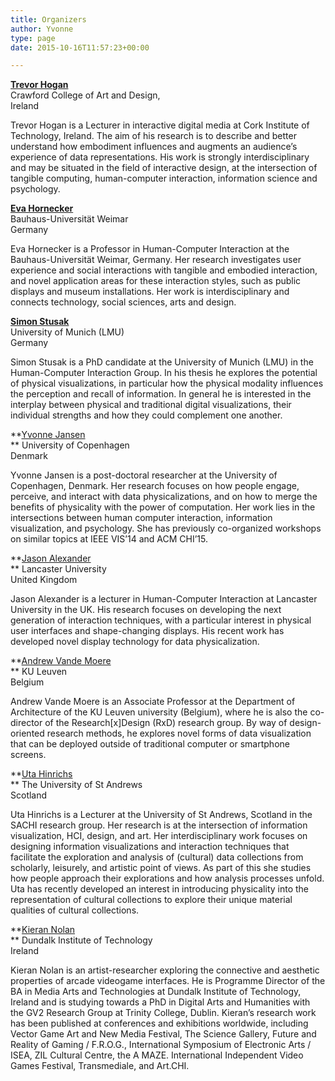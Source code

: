 ```yaml
---
title: Organizers
author: Yvonne
type: page
date: 2015-10-16T11:57:23+00:00

---
```

**[Trevor Hogan][1]**  
Crawford College of Art and Design,  
Ireland

Trevor Hogan is a Lecturer in interactive digital media at Cork Institute of Technology, Ireland. The aim of his research is to describe and better understand how embodiment influences and augments an audience’s experience of data representations. His work is strongly interdisciplinary and may be situated in the field of interactive design, at the intersection of tangible computing, human-computer interaction, information science and psychology.

[**Eva Hornecker**][2]  
Bauhaus-Universität Weimar  
Germany

Eva Hornecker is a Professor in Human-Computer Interaction at the Bauhaus-Universität Weimar, Germany. Her research investigates user experience and social interactions with tangible and embodied interaction, and novel application areas for these interaction styles, such as public displays and museum installations. Her work is interdisciplinary and connects technology, social sciences, arts and design.

**[Simon Stusak][3]**  
University of Munich (LMU)  
Germany

Simon Stusak is a PhD candidate at the University of Munich (LMU) in the Human-Computer Interaction Group. In his thesis he explores the potential of physical visualizations, in particular how the physical modality influences the perception and recall of information. In general he is interested in the interplay between physical and traditional digital visualizations, their individual strengths and how they could complement one another.

**[Yvonne Jansen][4]  
** University of Copenhagen  
Denmark

Yvonne Jansen is a post-doctoral researcher at the University of Copenhagen, Denmark. Her research focuses on how people engage, perceive, and interact with data physicalizations, and on how to merge the benefits of physicality with the power of computation. Her work lies in the intersections between human computer interaction, information visualization, and psychology. She has previously co-organized workshops on similar topics at IEEE VIS’14 and ACM CHI’15.

**[Jason Alexander][5]  
** Lancaster University  
United Kingdom

Jason Alexander is a lecturer in Human-Computer Interaction at Lancaster University in the UK. His research focuses on developing the next generation of interaction techniques, with a particular interest in physical user interfaces and shape-changing displays. His recent work has developed novel display technology for data physicalization.

**[Andrew Vande Moere][6]  
** KU Leuven  
Belgium

Andrew Vande Moere is an Associate Professor at the Department of Architecture of the KU Leuven university (Belgium), where he is also the co-director of the Research[x]Design (RxD) research group. By way of design-oriented research methods, he explores novel forms of data visualization that can be deployed outside of traditional computer or smartphone screens.

**[Uta Hinrichs][7]  
** The University of St Andrews  
Scotland

Uta Hinrichs is a Lecturer at the University of St Andrews, Scotland in the SACHI research group. Her research is at the intersection of information visualization, HCI, design, and art. Her interdisciplinary work focuses on designing information visualizations and interaction techniques that facilitate the exploration and analysis of (cultural) data collections from scholarly, leisurely, and artistic point of views. As part of this she studies how people approach their explorations and how analysis processes unfold. Uta has recently developed an interest in introducing physicality into the representation of cultural collections to explore their unique material qualities of cultural collections.

**[Kieran Nolan][8]  
** Dundalk Institute of Technology  
Ireland

Kieran Nolan is an artist-researcher exploring the connective and aesthetic properties of arcade videogame interfaces. He is Programme Director of the BA in Media Arts and Technologies at Dundalk Institute of Technology, Ireland and is studying towards a PhD in Digital Arts and Humanities with the GV2 Research Group at Trinity College, Dublin. Kieran’s research work has been published at conferences and exhibitions worldwide, including Vector Game Art and New Media Festival, The Science Gallery, Future and Reality of Gaming / F.R.O.G., International Symposium of Electronic Arts / ISEA, ZIL Cultural Centre, the A MAZE. International Independent Video Games Festival, Transmediale, and Art.CHI.

 [1]: http://tactiledata.net
 [2]: http://ehornecker.de
 [3]: http://www.medien.ifi.lmu.de/team/simon.stusak/
 [4]: http://yvonnejansen.me/
 [5]: http://www.lancaster.ac.uk/staff/alexandj/
 [6]: http://infoscape.org/
 [7]: http://www.utahinrichs.de/
 [8]: http://kierannolan.com/